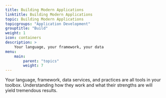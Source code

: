 ```yaml
---
title: Building Modern Applications
linktitle: Building Modern Applications
topic: Building Modern Applications
topicgroups: "Application Development"
grouptitle: "Build"
weight: 1
icon: containers
description: >
    Your language, your framework, your data
menu:
    main:
        parent: "topics"
        weight: 7
---
```


Your language, framework, data services, and practices are all tools in your toolbox. Understanding how they work and what their strengths are will yield tremendous results.